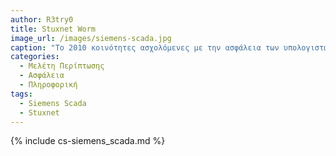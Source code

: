 ```yaml
---
author: R3try0
title: Stuxnet Worm
image_url: /images/siemens-scada.jpg
caption: "Το 2010 κοινότητες ασχολόμενες με την ασφάλεια των υπολογιστών ανακαλύπτουν των stuxnet ιό. Είχε δημιουργηθεί από της μυστικές υπηρεσίες της Αμερικής για το σαμποτάρισμα των πυρηνικών εργοστασίων του Ιράκ εκμεταλλεύονταν κάποια κενά στην ασφάλεια του siemens simatic s7 step 7 plc."
categories:
  - Μελέτη Περίπτωσης
  - Ασφάλεια
  - Πληροφορική
tags:
  - Siemens Scada 
  - Stuxnet
---
```


{% include cs-siemens_scada.md %}

